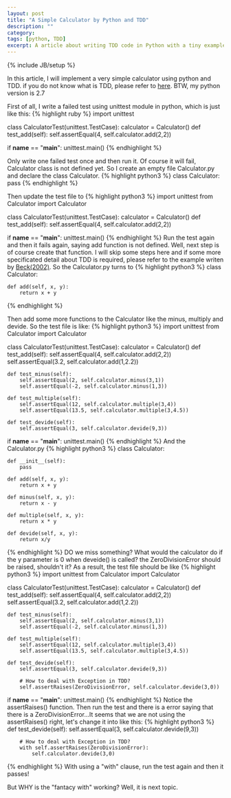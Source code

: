 ```yaml
---
layout: post
title: "A Simple Calculator by Python and TDD"
description: ""
category: 
tags: [python, TDD]
excerpt: A article about writing TDD code in Python with a tiny example
---
```

{% include JB/setup %}

In this article, I will implement a very simple calculator using python and TDD. if you do not know what is TDD, please refer to [here](http://en.wikipedia.org/wiki/Test-driven_development). BTW, my python version is 2.7

First of all, I write a failed test using unittest module in python, which is just like this:
{% highlight ruby %}
import unittest

class CalculatorTest(unittest.TestCase):
    calculator = Calculator()
    def test_add(self):
        self.assertEqual(4, self.calculator.add(2,2))

if __name__ == "__main__":
    unittest.main()
{% endhighlight %}

Only write one failed test once and then run it. Of course it will fail, Calculator class is not defined yet. So I create an empty file Calculator.py and declare the class Calculator. 
{% highlight python3 %}
class Calculator:
    pass
{% endhighlight %}

Then update the test file to
{% highlight python3 %}
import unittest
from Calculator import Calculator

class CalculatorTest(unittest.TestCase):
    calculator = Calculator()
    def test_add(self):
        self.assertEqual(4, self.calculator.add(2,2))

if __name__ == "__main__":
    unittest.main()
{% endhighlight %}
Run the test again and then it fails again, saying add function is not defined. Well, next step is of course create that function. I will skip some steps here and if some more specificated detail about TDD is required, please refer to the example writen by [Beck(2002)](http://www.amazon.com/Test-Driven-Development-By-Example/dp/0321146530/ref=sr_1_1?ie=UTF8&qid=1390001488&sr=8-1&keywords=test+driven+development+by+example). So the Calculator.py turns to 
{% highlight python3 %}
class Calculator:

    def add(self, x, y):
        return x + y
{% endhighlight %}

Then add some more functions to the Calculator like the minus, multiply and devide. So the test file is like:
{% highlight python3 %}
import unittest
from Calculator import Calculator

class CalculatorTest(unittest.TestCase):
    calculator = Calculator()
    def test_add(self):
        self.assertEqual(4, self.calculator.add(2,2))
        self.assertEqual(3.2, self.calculator.add(1,2.2))

    def test_minus(self):
        self.assertEqual(2, self.calculator.minus(3,1))
        self.assertEqual(-2, self.calculator.minus(1,3))

    def test_multiple(self):
        self.assertEqual(12, self.calculator.multiple(3,4))
        self.assertEqual(13.5, self.calculator.multiple(3,4.5))

    def test_devide(self):
        self.assertEqual(3, self.calculator.devide(9,3))

if __name__ == "__main__":
    unittest.main()
{% endhighlight %}
And the Calculator.py
{% highlight python3 %}
class Calculator:

    def __init__(self):
        pass

    def add(self, x, y):
        return x + y

    def minus(self, x, y):
        return x - y

    def multiple(self, x, y):
        return x * y

    def devide(self, x, y):
        return x/y

{% endhighlight %}
DO we miss something? What would the calculator do if the y parameter is 0 when deveide() is called? the ZeroDivisionError should be raised, shouldn't it? As a result, the test file should be like
{% highlight python3 %}
import unittest
from Calculator import Calculator

class CalculatorTest(unittest.TestCase):
    calculator = Calculator()
    def test_add(self):
        self.assertEqual(4, self.calculator.add(2,2))
        self.assertEqual(3.2, self.calculator.add(1,2.2))

    def test_minus(self):
        self.assertEqual(2, self.calculator.minus(3,1))
        self.assertEqual(-2, self.calculator.minus(1,3))

    def test_multiple(self):
        self.assertEqual(12, self.calculator.multiple(3,4))
        self.assertEqual(13.5, self.calculator.multiple(3,4.5))

    def test_devide(self):
        self.assertEqual(3, self.calculator.devide(9,3))

        # How to deal with Exception in TDD?
        self.assertRaises(ZeroDivisionError, self.calculator.devide(3,0))

if __name__ == "__main__":
    unittest.main() 
{% endhighlight %}
Notice the assertRaises() function. Then run the test and there is a error saying that there is a ZeroDivisionError...It seems that we are not using the assertRaises() right, let's change it into like this:
{% highlight python3 %}
    def test_devide(self):
        self.assertEqual(3, self.calculator.devide(9,3))

        # How to deal with Exception in TDD?
        with self.assertRaises(ZeroDivisionError):
            self.calculator.devide(3,0) 
{% endhighlight %} 
With using a "with" clause, run the test again and then it passes!

But WHY is the "fantacy with" working? Well, it is next topic.